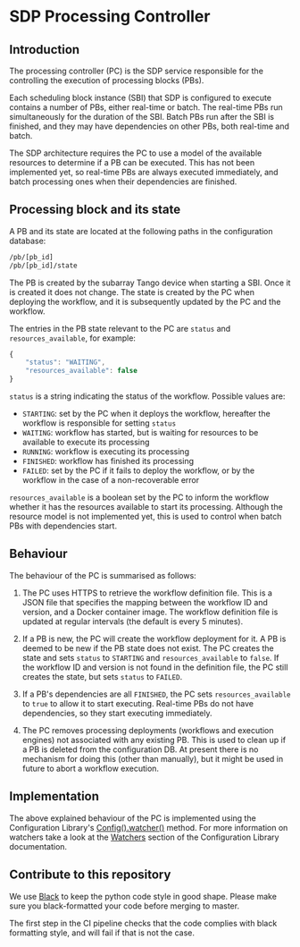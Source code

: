 # SDP Processing Controller

## Introduction

The processing controller (PC) is the SDP service responsible for the
controlling the execution of processing blocks (PBs).

Each scheduling block instance (SBI) that SDP is configured to execute
contains a number of PBs, either real-time or batch. The real-time PBs run
simultaneously for the duration of the SBI. Batch PBs run after the SBI is
finished, and they may have dependencies on other PBs, both real-time and
batch.

The SDP architecture requires the PC to use a model of the available resources
to determine if a PB can be executed. This has not been implemented yet, so
real-time PBs are always executed immediately, and batch processing ones when
their dependencies are finished.

## Processing block and its state

A PB and its state are located at the following paths in the configuration
database:
```bash
/pb/[pb_id]
/pb/[pb_id]/state
```
The PB is created by the subarray Tango device when starting a SBI. Once it
is created it does not change. The state is created by the PC when deploying
the workflow, and it is subsequently updated by the PC and the workflow.

The entries in the PB state relevant to the PC are `status` and
`resources_available`, for example:
```javascript
{
    "status": "WAITING",
    "resources_available": false
}
```
`status` is a string indicating the status of the workflow. Possible values
are:
* `STARTING`: set by the PC when it deploys the workflow, hereafter the
  workflow is responsible for setting `status`
* `WAITING`: workflow has started, but is waiting for resources to be
  available to execute its processing
* `RUNNING`: workflow is executing its processing
* `FINISHED`: workflow has finished its processing
* `FAILED`: set by the PC if it fails to deploy the workflow, or by the
  workflow in the case of a non-recoverable error

`resources_available` is a boolean set by the PC to inform the workflow
whether it has the resources available to start its processing. Although the
resource model is not implemented yet, this is used to control when batch PBs
with dependencies start.

## Behaviour

The behaviour of the PC is summarised as follows:

1. The PC uses HTTPS to retrieve the workflow definition file. This is a JSON
   file that specifies the mapping between the workflow ID and version, and a
   Docker container image. The workflow definition file is updated at regular
   intervals (the default is every 5 minutes).

2. If a PB is new, the PC will create the workflow deployment for it. A PB is
   deemed to be new if the PB state does not exist. The PC creates the state
   and sets `status` to `STARTING` and `resources_available` to `false`. If
   the workflow ID and version is not found in the definition file, the PC
   still creates the state, but sets `status` to `FAILED`.

3. If a PB's dependencies are all `FINISHED`, the PC sets
   `resources_available` to `true` to allow it to start executing. Real-time
   PBs do not have dependencies, so they start executing immediately.

4. The PC removes processing deployments (workflows and execution engines) not
   associated with any existing PB. This is used to clean up if a PB is
   deleted from the configuration DB. At present there is no mechanism for
   doing this (other than manually), but it might be used in future to abort
   a workflow execution.

## Implementation

The above explained behaviour of the PC is implemented using the Configuration Library's 
[Config().watcher()](https://developer.skatelescope.org/projects/ska-sdp-config/en/latest/api.html) 
method. For more information on watchers take a look at the 
[Watchers](https://developer.skatelescope.org/projects/ska-sdp-config/en/latest/design.html) 
section of the Configuration Library documentation.


## Contribute to this repository

We use [Black](https://github.com/psf/black) to keep the python code style in good shape. 
Please make sure you black-formatted your code before merging to master.

The first step in the CI pipeline checks that the code complies with black formatting style,
and will fail if that is not the case.

